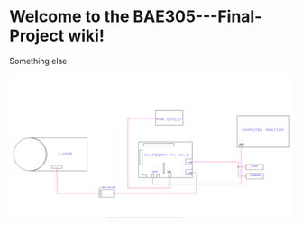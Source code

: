 # Welcome to the BAE305---Final-Project wiki!
Something else

![](https://github.com/sschultz858/BAE305---Final-Project/blob/main/BAE305_ProjectCircuitDrawing.png)
